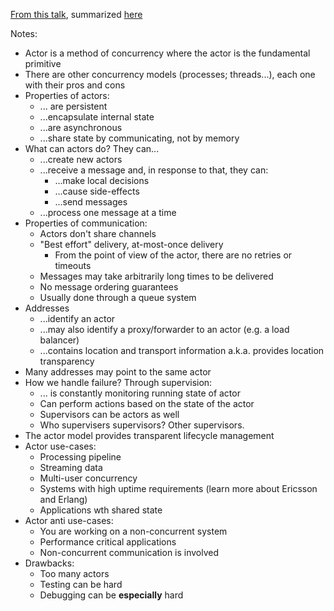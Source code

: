 [From this talk](https://yewtu.be/watch?v=lPTqcecwkJg), summarized [here](https://xzhu0027.gitbook.io/blog/misc/index/actor-model)

Notes:
- Actor is a method of concurrency where the actor is the fundamental primitive
- There are other concurrency models (processes; threads...), each one with their pros and cons
- Properties of actors:
  - ... are persistent
  - ...encapsulate internal state
  - ...are asynchronous
  - ...share state by communicating, not by memory
- What can actors do? They can...
  - ...create new actors
  - ...receive a message and, in response to that, they can:
    - ...make local decisions
    - ...cause side-effects
    - ...send messages
  - ...process one message at a time
- Properties of communication:
  - Actors don't share channels
  - "Best effort" delivery, at-most-once delivery
    - From the point of view of the actor, there are no retries or timeouts
  - Messages may take arbitrarily long times to be delivered
  - No message ordering guarantees
  - Usually done through a queue system
- Addresses
  - ...identify an actor
  - ...may also identify a proxy/forwarder to an actor (e.g. a load balancer)
  - ...contains location and transport information a.k.a. provides location transparency
- Many addresses may point to the same actor
- How we handle failure? Through supervision:
  - ... is constantly monitoring running state of actor
  - Can perform actions based on the state of the actor
  - Supervisors can be actors as well
  - Who supervisers supervisors? Other supervisors.
- The actor model provides transparent lifecycle management
- Actor use-cases:
  - Processing pipeline
  - Streaming data
  - Multi-user concurrency
  - Systems with high uptime requirements (learn more about Ericsson and Erlang)
  - Applications wth shared state
- Actor anti use-cases:
  - You are working on a non-concurrent system
  - Performance critical applications
  - Non-concurrent communication is involved
- Drawbacks:
  - Too many actors
  - Testing can be hard
  - Debugging can be **especially** hard

